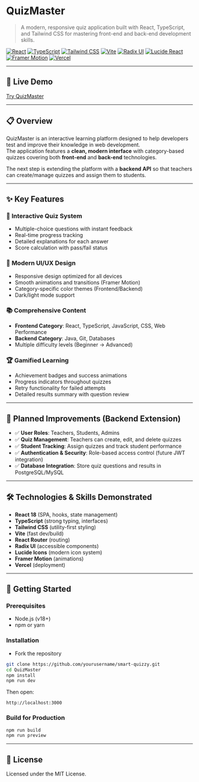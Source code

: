 # QuizMaster

> A modern, responsive quiz application built with React, TypeScript, and Tailwind CSS for mastering front-end and back-end development skills.

[![React](https://img.shields.io/badge/React-18.3.1-blue.svg)](https://reactjs.org/)
[![TypeScript](https://img.shields.io/badge/TypeScript-5.0-blue.svg)](https://www.typescriptlang.org/)
[![Tailwind CSS](https://img.shields.io/badge/Tailwind_CSS-3.4-38B2AC.svg)](https://tailwindcss.com/)
[![Vite](https://img.shields.io/badge/Vite-5.0-646CFF.svg)](https://vitejs.dev/)
[![Radix UI](https://img.shields.io/badge/Radix_UI-Accessible-8A2BE2.svg)](https://www.radix-ui.com/)
[![Lucide React](https://img.shields.io/badge/Lucide_Icons-React-yellow.svg)](https://lucide.dev/)
[![Framer Motion](https://img.shields.io/badge/Framer_Motion-Animation-FF69B4.svg)](https://www.framer.com/motion/)
[![Vercel](https://img.shields.io/badge/Deployed_on-Vercel-black.svg)](https://vercel.com/)

---

## 🚀 Live Demo
[Try QuizMaster](https://quiz-master-dojo.vercel.app/)

---

## 📋 Overview

QuizMaster is an interactive learning platform designed to help developers test and improve their knowledge in web development.  
The application features a **clean, modern interface** with category-based quizzes covering both **front-end** and **back-end** technologies.  

The next step is extending the platform with a **backend API** so that teachers can create/manage quizzes and assign them to students.

---

## ✨ Key Features

### 🎯 **Interactive Quiz System**
- Multiple-choice questions with instant feedback  
- Real-time progress tracking  
- Detailed explanations for each answer  
- Score calculation with pass/fail status  

### 🎨 **Modern UI/UX Design**
- Responsive design optimized for all devices  
- Smooth animations and transitions (Framer Motion)  
- Category-specific color themes (Frontend/Backend)  
- Dark/light mode support  

### 📚 **Comprehensive Content**
- **Frontend Category**: React, TypeScript, JavaScript, CSS, Web Performance  
- **Backend Category**: Java, Git, Databases  
- Multiple difficulty levels (Beginner → Advanced)  

### 🏆 **Gamified Learning**
- Achievement badges and success animations  
- Progress indicators throughout quizzes  
- Retry functionality for failed attempts  
- Detailed results summary with question review  

---

## 🔮 Planned Improvements (Backend Extension)

- ✅ **User Roles**: Teachers, Students, Admins  
- ✅ **Quiz Management**: Teachers can create, edit, and delete quizzes  
- ✅ **Student Tracking**: Assign quizzes and track student performance  
- ✅ **Authentication & Security**: Role-based access control (future JWT integration)  
- ✅ **Database Integration**: Store quiz questions and results in PostgreSQL/MySQL  

---

## 🛠️ Technologies & Skills Demonstrated

- **React 18** (SPA, hooks, state management)  
- **TypeScript** (strong typing, interfaces)  
- **Tailwind CSS** (utility-first styling)  
- **Vite** (fast dev/build)  
- **React Router** (routing)  
- **Radix UI** (accessible components)  
- **Lucide Icons** (modern icon system)  
- **Framer Motion** (animations)  
- **Vercel** (deployment)  

---
## 🚀 Getting Started

### Prerequisites
- Node.js (v18+)  
- npm or yarn  

### Installation
- Fork the repository
```bash
git clone https://github.com/yourusername/smart-quizzy.git
cd QuizMaster
npm install
npm run dev
```

Then open:  
```
http://localhost:3000
```

### Build for Production
```bash
npm run build
npm run preview
```

---


## 📄 License

Licensed under the MIT License.  



